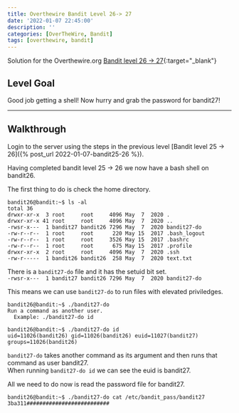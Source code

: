 ```yaml
---
title: Overthewire Bandit Level 26-> 27
date: '2022-01-07 22:45:00'
description: ''
categories: [OverTheWire, Bandit]
tags: [overthewire, bandit]
---
```


Solution for the Overthewire.org [Bandit level 26 -> 27](https://overthewire.org/wargames/bandit/bandit27.html){:target="\_blank"}

## Level Goal

Good job getting a shell! Now hurry and grab the password for bandit27!

---

## Walkthrough

Login to the server using the steps in the previous level [Bandit level 25 -> 26]({% post_url 2022-01-07-bandit25-26 %}).

Having completed bandit level 25 -> 26 we now have a bash shell on bandit26.

The first thing to do is check the home directory.

```shell
bandit26@bandit:~$ ls -al
total 36
drwxr-xr-x  3 root     root     4096 May  7  2020 .
drwxr-xr-x 41 root     root     4096 May  7  2020 ..
-rwsr-x---  1 bandit27 bandit26 7296 May  7  2020 bandit27-do
-rw-r--r--  1 root     root      220 May 15  2017 .bash_logout
-rw-r--r--  1 root     root     3526 May 15  2017 .bashrc
-rw-r--r--  1 root     root      675 May 15  2017 .profile
drwxr-xr-x  2 root     root     4096 May  7  2020 .ssh
-rw-r-----  1 bandit26 bandit26  258 May  7  2020 text.txt
```

There is a `bandit27-do` file and it has the setuid bit set.  
```-rwsr-x---  1 bandit27 bandit26 7296 May  7  2020 bandit27-do```

This means we can use `bandit27-do` to run files with elevated priviledges.

```shell
bandit26@bandit:~$ ./bandit27-do
Run a command as another user.
  Example: ./bandit27-do id

bandit26@bandit:~$ ./bandit27-do id
uid=11026(bandit26) gid=11026(bandit26) euid=11027(bandit27) groups=11026(bandit26)
```

`bandit27-do` takes another command as its argument and then runs that command as user bandit27.  
When running `bandit27-do id` we can see the euid is bandit27.

All we need to do now is read the password file for bandit27.

```shell
bandit26@bandit:~$ ./bandit27-do cat /etc/bandit_pass/bandit27
3ba311##########################
```
